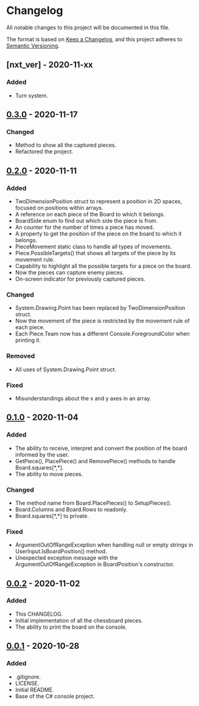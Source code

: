 # Changelog

All notable changes to this project will be documented in this file.

The format is based on [Keep a Changelog](https://keepachangelog.com/en/1.0.0/),
and this project adheres to [Semantic Versioning](https://semver.org/spec/v2.0.0.html).

## [nxt_ver] - 2020-11-xx

### Added

- Turn system.

## [0.3.0] - 2020-11-17

### Changed

- Method to show all the captured pieces.
- Refactored the project.

## [0.2.0] - 2020-11-11

### Added

- TwoDimensionPosition struct to represent a position in 2D spaces, focused on positions within arrays.
- A reference on each piece of the Board to which it belongs.
- BoardSide enum to find out which side the piece is from.
- An counter for the number of times a piece has moved.
- A property to get the position of the piece on the board to which it belongs.
- PieceMovement static class to handle all types of movements.
- Piece.PossibleTargets() that shows all targets of the piece by its movement rule.
- Capability to highlight all the possible targets for a piece on the board.
- Now the pieces can capture enemy pieces.
- On-screen indicator for previously captured pieces.

### Changed

- System.Drawing.Point has been replaced by TwoDimensionPosition struct.
- Now the movement of the piece is restricted by the movement rule of each piece.
- Each Piece.Team now has a different Console.ForegroundColor when printing it.

### Removed

- All uses of System.Drawing.Point struct.

### Fixed

- Misunderstandings about the x and y axes in an array.

## [0.1.0] - 2020-11-04

### Added

- The ability to receive, interpret and convert the position of the board informed by the user.
- GetPiece(), PlacePiece() and RemovePiece() methods to handle Board.squares[\*,\*].
- The ability to move pieces.

### Changed

- The method name from Board.PlacePieces() to SetupPieces().
- Board.Columns and Board.Rows to readonly.
- Board.squares[\*,\*] to private.

### Fixed

- ArgumentOutOfRangeException when handling null or empty strings in UserInput.IsBoardPosition() method.
- Unexpected exception message with the ArgumentOutOfRangeException in BoardPosition's constructor.

## [0.0.2] - 2020-11-02

### Added

- This CHANGELOG.
- Initial implementation of all the chessboard pieces.
- The ability to print the board on the console.

## [0.0.1] - 2020-10-28

### Added

- .gitignore.
- LICENSE.
- Initial README.
- Base of the C# console project.

[0.3.0]: https://github.com/srjheam/console-chess/compare/v0.2.0...v0.3.0
[0.2.0]: https://github.com/srjheam/console-chess/compare/v0.1.0...v0.2.0
[0.1.0]: https://github.com/srjheam/console-chess/compare/v0.0.2...v0.1.0
[0.0.2]: https://github.com/srjheam/console-chess/compare/v0.0.1...v0.0.2
[0.0.1]: https://github.com/srjheam/console-chess/releases/tag/v0.0.1
